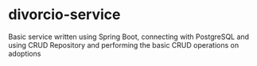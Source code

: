 # divorcio-service

Basic service written using Spring Boot, connecting with PostgreSQL and using CRUD Repository and performing the basic CRUD operations on adoptions


